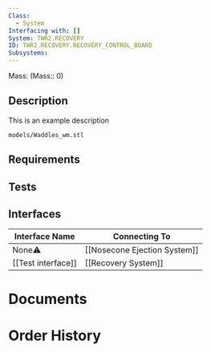 ```yaml
---
Class:
  - System
Interfacing with: []
System: TWR2.RECOVERY
ID: TWR2.RECOVERY.RECOVERY_CONTROL_BOARD
Subsystems:
---
```


Mass: (Mass:: 0)

## Description

This is an example description

```stlrendera
models/Waddles_wm.stl
```

## Requirements

## Tests

## Interfaces
| Interface Name     | Connecting To                |
| ------------------ | ---------------------------- |
| None⚠️             | [[Nosecone Ejection System]] |
| [[Test interface]] | [[Recovery System]]          |




# Documents

# Order History
